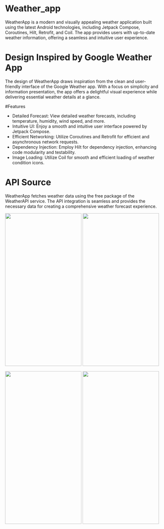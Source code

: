 # Weather_app
WeatherApp is a modern and visually appealing weather application built using the latest Android technologies,
including Jetpack Compose, Coroutines, Hilt, Retrofit, and Coil. The app provides users with up-to-date weather
information, offering a seamless and intuitive user experience.

# Design Inspired by Google Weather App
The design of WeatherApp draws inspiration from the clean and user-friendly 
interface of the Google Weather app. With a focus on simplicity and information presentation, 
the app offers a delightful visual experience while delivering essential weather details at a glance.

#Features
- Detailed Forecast: View detailed weather forecasts, including temperature, humidity, wind speed, and more.
- Intuitive UI: Enjoy a smooth and intuitive user interface powered by Jetpack Compose.
- Efficient Networking: Utilize Coroutines and Retrofit for efficient and asynchronous network requests.
- Dependency Injection: Employ Hilt for dependency injection, enhancing code modularity and testability.
- Image Loading: Utilize Coil for smooth and efficient loading of weather condition icons.

# API Source
WeatherApp fetches weather data using the free package of the WeatherAPI service.
The API integration is seamless and provides the necessary data for creating a comprehensive weather forecast experience.

<p align="center">
<img src="https://github.com/szymon123xxx/Weather_app/assets/56151418/c99c9743-7689-4ea2-8cc8-ed5d5c383b51" width="250" height="500">
<img src="https://github.com/szymon123xxx/Weather_app/assets/56151418/f7077637-707d-41dd-b023-7ce3b8a5148f" width="250" height="500">
</p>
<p align="center">
<img src="https://github.com/szymon123xxx/Weather_app/assets/56151418/4c80f81b-85cc-43b8-8ec6-8a1a9a42c704" width="250" height="500">
<img src="https://github.com/szymon123xxx/Weather_app/assets/56151418/098513d8-085c-4948-8cbb-a9865b686e47" width="250" height="500">
</p>


